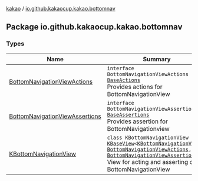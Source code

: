 [kakao](../index.md) / [io.github.kakaocup.kakao.bottomnav](./index.md)

## Package io.github.kakaocup.kakao.bottomnav

### Types

| Name | Summary |
|---|---|
| [BottomNavigationViewActions](-bottom-navigation-view-actions/index.md) | `interface BottomNavigationViewActions : `[`BaseActions`](../io.github.kakaocup.kakao.common.actions/-base-actions/index.md)<br>Provides actions for BottomNavigationView |
| [BottomNavigationViewAssertions](-bottom-navigation-view-assertions/index.md) | `interface BottomNavigationViewAssertions : `[`BaseAssertions`](../io.github.kakaocup.kakao.common.assertions/-base-assertions/index.md)<br>Provides assertion for BottomNavigationview |
| [KBottomNavigationView](-k-bottom-navigation-view/index.md) | `class KBottomNavigationView : `[`KBaseView`](../io.github.kakaocup.kakao.common.views/-k-base-view/index.md)`<`[`KBottomNavigationView`](-k-bottom-navigation-view/index.md)`>, `[`BottomNavigationViewActions`](-bottom-navigation-view-actions/index.md)`, `[`BottomNavigationViewAssertions`](-bottom-navigation-view-assertions/index.md)<br>View for acting and asserting on BottomNavigationView |
